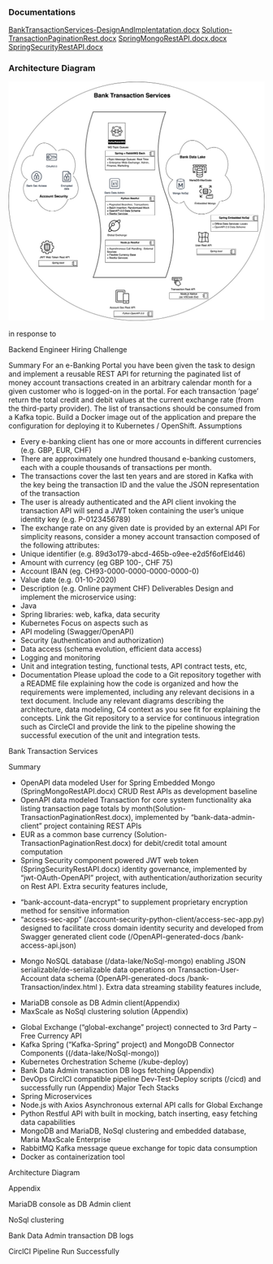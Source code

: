 ### Documentations

[BankTransactionServices-DesignAndImplentatation.docx](https://github.com/viraree/bank-transaction-services-pp/raw/main/BankTransactionServices-DesignAndImplentatation.docx)
[Solution-TransactionPaginationRest.docx](https://github.com/viraree/bank-transaction-services-pp/raw/main/Solution-TransactionPaginationRest.docx)
[SpringMongoRestAPI.docx.docx](https://github.com/viraree/bank-transaction-services-pp/raw/main/SpringMongoRestAPI.docx)
[SpringSecurityRestAPI.docx](https://github.com/viraree/bank-transaction-services-pp/raw/main/SpringSecurityRestAPI.docx)

### Architecture Diagram

![BankTransactionServices-DesignAndImplentatation.docx](https://github.com/viraree/bank-transaction-services-pp/blob/main/misc/ArchDiagram-light.jpg)


in response to 

Backend Engineer Hiring Challenge

Summary
For an e-Banking Portal you have been given the task to design and implement a reusable REST API for returning the paginated list of money account transactions created in an arbitrary calendar month for a given customer who is logged-on in the portal. For each transaction ‘page’ return the total credit and debit values at the current exchange rate (from the third-party provider). The list of transactions should be consumed from a Kafka topic. Build a Docker image out of the application and prepare the configuration for deploying it to Kubernetes / OpenShift.
Assumptions
* Every e-banking client has one or more accounts in different currencies (e.g. GBP, EUR, CHF)
* There are approximately one hundred thousand e-banking customers, each with a couple thousands of transactions per month.
* The transactions cover the last ten years and are stored in Kafka with the key being the transaction ID and the value the JSON representation of the transaction
* The user is already authenticated and the API client invoking the transaction API will send a JWT token containing the user’s unique identity key (e.g. P-0123456789)
* The exchange rate on any given date is provided by an external API
For simplicity reasons, consider a money account transaction composed of the following attributes:
* Unique identifier (e.g. 89d3o179-abcd-465b-o9ee-e2d5f6ofEld46)
* Amount with currency (eg GBP 100-, CHF 75)
* Account IBAN (eg. CH93-0000-0000-0000-0000-0)
* Value date (e.g. 01-10-2020)
* Description (e.g. Online payment CHF)
Deliverables
Design and implement the microservice using:
* Java
* Spring libraries: web, kafka, data security
* Kubernetes
Focus on aspects such as
* API modeling (Swagger/OpenAPI)
* Security (authentication and authorization)
* Data access (schema evolution, efficient data access)
* Logging and monitoring
* Unit and integration testing, functional tests, API contract tests, etc,
* Documentation
Please upload the code to a Git repository together with a README file explaining how the code is organized and how the requirements were implemented, including any relevant decisions in a text document. Include any relevant diagrams describing the architecture, data modeling, C4 context as you see fit for explaining the concepts.
Link the Git repository to a service for continuous integration such as CircleCI and provide the link to the pipeline showing the successful execution of the unit and integration tests.

Bank Transaction Services

Summary

-	OpenAPI data modeled User for Spring Embedded Mongo (SpringMongoRestAPI.docx) CRUD  Rest APIs as development baseline
-	OpenAPI data modeled Transaction for core system functionality aka listing transaction page totals by month(Solution-TransactionPaginationRest.docx), implemented by “bank-data-admin-client” project containing REST APIs
-	EUR  as  a common base currency  (Solution-TransactionPaginationRest.docx) for debit/credit total amount computation
-	Spring Security component powered JWT web token (SpringSecurityRestAPI.docx) identity governance, implemented by “jwt-OAuth-OpenAPI” project, with authentication/authorization security on Rest API.  Extra security features include,
  * “bank-account-data-encrypt” to supplement proprietary encryption method for sensitive information 
  * “access-sec-app” (/account-security-python-client/access-sec-app.py) designed to facilitate cross domain identity security and developed from Swagger generated client code (/OpenAPI-generated-docs /bank-access-api.json)
-	Mongo NoSQL database (/data-lake/NoSql-mongo) enabling JSON serializable/de-serializable data operations on Transaction-User-Account data schema (OpenAPI-generated-docs /bank-Transaction/index.html ). Extra data streaming stability features include, 
  * MariaDB console as DB Admin client(Appendix)
  * MaxScale as NoSql clustering solution  (Appendix)
-	Global Exchange (“global-exchange” project) connected to 3rd Party – Free Currency API 
-	Kafka Spring (“Kafka-Spring” project) and MongoDB Connector Components ((/data-lake/NoSql-mongo)) 
-	Kubernetes Orchestration Scheme (/kube-deploy)
-	Bank Data Admin transaction DB logs fetching (Appendix)
-	DevOps CirclCI compatible pipeline Dev-Test-Deploy scripts (/cicd) and successfully run (Appendix)
Major Tech Stacks
-	Spring Microservices 
-	Node.js with Axios Asynchronous external API calls for Global Exchange
-	Python Restful API with built in mocking, batch inserting, easy fetching data capabilities
-	MongoDB and MariaDB, NoSql clustering and embedded database, Maria MaxScale Enterprise
-	RabbitMQ Kafka message queue exchange for topic data consumption 
-	Docker as containerization tool

Architecture Diagram

Appendix

MariaDB console as DB Admin client

 













NoSql clustering

 
 










Bank Data Admin transaction DB logs

 


























CirclCI Pipeline Run Successfully



